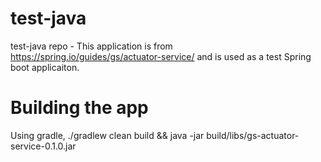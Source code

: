 # test-java
test-java repo - This application is from https://spring.io/guides/gs/actuator-service/ and is used as a test Spring boot applicaiton.

# Building the app
Using gradle, ./gradlew clean build && java -jar build/libs/gs-actuator-service-0.1.0.jar
